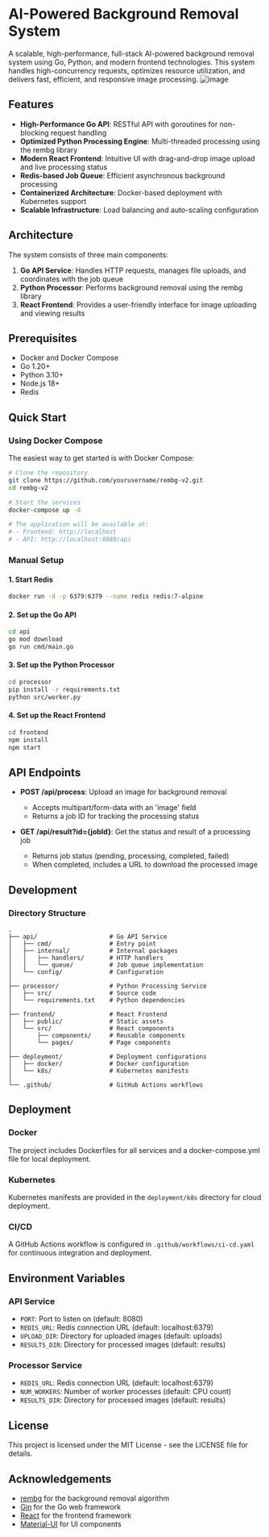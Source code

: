 # AI-Powered Background Removal System

A scalable, high-performance, full-stack AI-powered background removal system using Go, Python, and modern frontend technologies. This system handles high-concurrency requests, optimizes resource utilization, and delivers fast, efficient, and responsive image processing.
![image](https://github.com/user-attachments/assets/e6e572a1-595c-41c7-9f90-61d58d0519a4)

## Features

- **High-Performance Go API**: RESTful API with goroutines for non-blocking request handling
- **Optimized Python Processing Engine**: Multi-threaded processing using the rembg library
- **Modern React Frontend**: Intuitive UI with drag-and-drop image upload and live processing status
- **Redis-based Job Queue**: Efficient asynchronous background processing
- **Containerized Architecture**: Docker-based deployment with Kubernetes support
- **Scalable Infrastructure**: Load balancing and auto-scaling configuration

## Architecture

The system consists of three main components:

1. **Go API Service**: Handles HTTP requests, manages file uploads, and coordinates with the job queue
2. **Python Processor**: Performs background removal using the rembg library
3. **React Frontend**: Provides a user-friendly interface for image uploading and viewing results

## Prerequisites

- Docker and Docker Compose
- Go 1.20+
- Python 3.10+
- Node.js 18+
- Redis

## Quick Start

### Using Docker Compose

The easiest way to get started is with Docker Compose:

```bash
# Clone the repository
git clone https://github.com/yourusername/rembg-v2.git
cd rembg-v2

# Start the services
docker-compose up -d

# The application will be available at:
# - Frontend: http://localhost
# - API: http://localhost:8080/api
```

### Manual Setup

#### 1. Start Redis

```bash
docker run -d -p 6379:6379 --name redis redis:7-alpine
```

#### 2. Set up the Go API

```bash
cd api
go mod download
go run cmd/main.go
```

#### 3. Set up the Python Processor

```bash
cd processor
pip install -r requirements.txt
python src/worker.py
```

#### 4. Set up the React Frontend

```bash
cd frontend
npm install
npm start
```

## API Endpoints

- **POST /api/process**: Upload an image for background removal
  - Accepts multipart/form-data with an 'image' field
  - Returns a job ID for tracking the processing status

- **GET /api/result?id={jobId}**: Get the status and result of a processing job
  - Returns job status (pending, processing, completed, failed)
  - When completed, includes a URL to download the processed image

## Development

### Directory Structure

```
.
├── api/                    # Go API Service
│   ├── cmd/                # Entry point
│   ├── internal/           # Internal packages
│   │   ├── handlers/       # HTTP handlers
│   │   └── queue/          # Job queue implementation
│   └── config/             # Configuration
│
├── processor/              # Python Processing Service
│   ├── src/                # Source code
│   └── requirements.txt    # Python dependencies
│
├── frontend/               # React Frontend
│   ├── public/             # Static assets
│   └── src/                # React components
│       ├── components/     # Reusable components
│       └── pages/          # Page components
│
├── deployment/             # Deployment configurations
│   ├── docker/             # Docker configuration
│   └── k8s/                # Kubernetes manifests
│
└── .github/                # GitHub Actions workflows
```

## Deployment

### Docker

The project includes Dockerfiles for all services and a docker-compose.yml file for local deployment.

### Kubernetes

Kubernetes manifests are provided in the `deployment/k8s` directory for cloud deployment.

### CI/CD

A GitHub Actions workflow is configured in `.github/workflows/ci-cd.yaml` for continuous integration and deployment.

## Environment Variables

### API Service

- `PORT`: Port to listen on (default: 8080)
- `REDIS_URL`: Redis connection URL (default: localhost:6379)
- `UPLOAD_DIR`: Directory for uploaded images (default: uploads)
- `RESULTS_DIR`: Directory for processed images (default: results)

### Processor Service

- `REDIS_URL`: Redis connection URL (default: localhost:6379)
- `NUM_WORKERS`: Number of worker processes (default: CPU count)
- `RESULTS_DIR`: Directory for processed images (default: results)

## License

This project is licensed under the MIT License - see the LICENSE file for details.

## Acknowledgements

- [rembg](https://github.com/danielgatis/rembg) for the background removal algorithm
- [Gin](https://github.com/gin-gonic/gin) for the Go web framework
- [React](https://reactjs.org/) for the frontend framework
- [Material-UI](https://mui.com/) for UI components 
